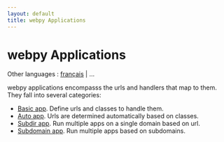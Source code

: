 ```yaml
---
layout: default
title: webpy Applications
---
```


# webpy Applications

Other languages : [français](/docs/0.3/apps/fr) | ...

webpy applications encompasss the urls and handlers that map to them. They fall into several categories:

* [Basic app](/docs/0.3/apps/basic). Define urls and classes to handle them.
* [Auto app](/docs/0.3/apps/auto). Urls are determined automatically based on classes.
* [Subdir app](/docs/0.3/apps/subdir). Run multiple apps on a single domain based on url.
* [Subdomain app](/docs/0.3/apps/subdomain). Run multiple apps based on subdomains.